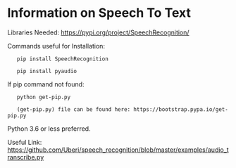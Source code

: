 # Information on Speech To Text
Libraries Needed: https://pypi.org/project/SpeechRecognition/

Commands useful for Installation:

       pip install SpeechRecognition

       pip install pyaudio

If pip command not found:
       
       python get-pip.py

       (get-pip.py) file can be found here: https://bootstrap.pypa.io/get-pip.py

Python 3.6 or less preferred.

Useful Link: https://github.com/Uberi/speech_recognition/blob/master/examples/audio_transcribe.py
